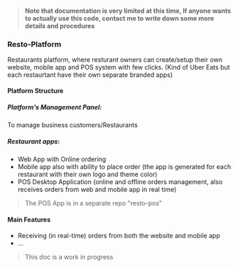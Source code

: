 > #### Note that documentation is very limited at this time, If anyone wants to actually use this code, contact me to write down some more details and procedures

### Resto-Platform
Restaurants platform, where resturant owners can create/setup their own website, mobile app and POS system with few clicks. (Kind of Uber Eats but each restaurtant have their own separate branded apps)

#### Platform Structure

##### Platform's Management Panel:
To manage business customers/Restaurants

##### Restaurant apps:
- Web App with Online ordering
- Mobile app also with ability to place order (the app is generated for each restaurant with their own logo and theme color)
- POS Desktop Application (online and offline orders management, also receives orders from web and mobile app in real time)
> The POS App is in a separate repo "resto-pos"

#### Main Features
- Receiving (in real-time) orders from both the website and mobile app
- ...

> This doc is a work in progress